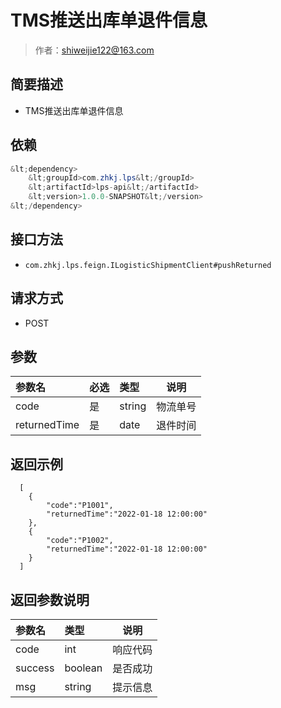 # TMS推送出库单退件信息

> 作者：shiweijie122@163.com

## 简要描述

- TMS推送出库单退件信息

## 依赖
```java
&lt;dependency>
	&lt;groupId>com.zhkj.lps&lt;/groupId>
	&lt;artifactId>lps-api&lt;/artifactId>
	&lt;version>1.0.0-SNAPSHOT&lt;/version>
&lt;/dependency>
```
## 接口方法
- `com.zhkj.lps.feign.ILogisticShipmentClient#pushReturned`

## 请求方式
- POST 

## 参数

|参数名|必选|类型|说明|
|:----    |:---|:----- |-----   |
|code |是  |string |物流单号   |
|returnedTime |是  |date | 退件时间    |

## 返回示例 

``` 
  [
  	{
		"code":"P1001",
		"returnedTime":"2022-01-18 12:00:00"
	},
	{
		"code":"P1002",
		"returnedTime":"2022-01-18 12:00:00"
	}
  ]
```

## 返回参数说明 

|参数名|类型|说明|
|:-----  |:-----|-----                           |
|code |int   |响应代码  |
|success |boolean   |是否成功  |
|msg |string   |提示信息  |